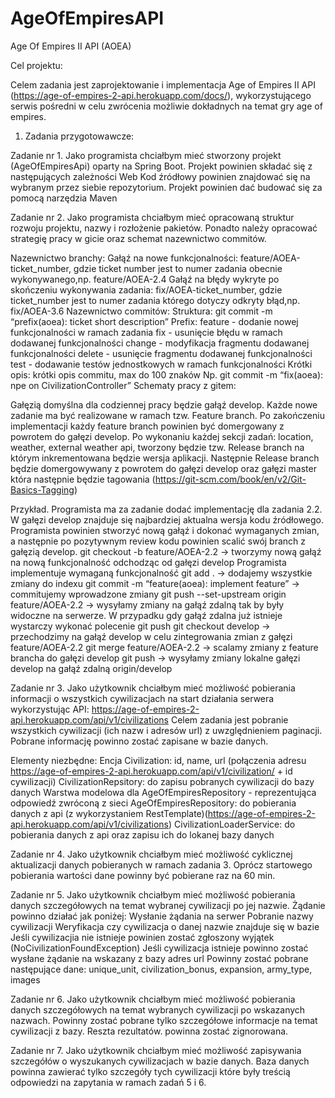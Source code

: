 # AgeOfEmpiresAPI #
Age Of Empires II API (AOEA)

Cel projektu:

Celem zadania jest zaprojektowanie i implementacja Age of Empires II API (https://age-of-empires-2-api.herokuapp.com/docs/), 
wykorzystującego serwis pośredni w celu zwrócenia możliwie dokładnych na temat gry age of empires.

1. Zadania przygotowawcze:

  Zadanie nr 1. 
Jako programista chciałbym mieć stworzony projekt (AgeOfEmpiresApi) oparty na Spring Boot. Projekt powinien składać się z następujących zależności
Web
Kod źródłowy powinien znajdować się na wybranym przez siebie repozytorium.
Projekt powinien dać budować się za pomocą narzędzia Maven

  Zadanie nr 2.
Jako programista chciałbym mieć opracowaną struktur rozwoju projektu, nazwy i rozłożenie pakietów. 
Ponadto należy opracować strategię pracy w gicie oraz schemat nazewnictwo commitów.

  Nazewnictwo branchy:
Gałąź na nowe funkcjonalności: feature/AOEA-ticket_number, gdzie ticket number jest to numer zadania obecnie wykonywanego,np. feature/AOEA-2.4
Gałąź na błędy wykryte po skończeniu wykonywania zadania: fix/AOEA-ticket_number, gdzie ticket_number jest to numer zadania którego dotyczy odkryty błąd,np. fix/AOEA-3.6
Nazewnictwo commitów:
Struktura: git commit -m “prefix(aoea): ticket short description”
Prefix: 
feature - dodanie nowej funkcjonalności w ramach zadania
fix - usunięcie błędu w ramach dodawanej funkcjonalności
change - modyfikacja fragmentu dodawanej funkcjonalności
delete - usunięcie fragmentu dodawanej funkcjonalności
test -  dodawanie testów jednostkowych w ramach funkcjonalności
Krótki opis: krótki opis commitu, max do 100 znaków
Np. git commit -m “fix(aoea): npe on CivilizationController”
Schematy pracy z gitem:

Gałęzią domyślna dla codziennej pracy będzie gałąź develop. Każde nowe zadanie ma być realizowane w ramach tzw. Feature branch. Po zakończeniu implementacji każdy feature branch powinien być domergowany z powrotem do gałęzi develop. Po wykonaniu każdej sekcji zadań: location, weather, external weather api, tworzony będzie tzw. Release branch na którym inkrementowana będzie wersja aplikacji. Następnie Release branch będzie domergowywany z powrotem do gałęzi develop oraz gałęzi master która następnie będzie tagowania (https://git-scm.com/book/en/v2/Git-Basics-Tagging)

Przykład. Programista ma za zadanie dodać implementację dla zadania 2.2. W gałęzi develop znajduje się najbardziej aktualna wersja kodu źródłowego. Programista powinien stworzyć nową gałąź i dokonać wymaganych zmian, a następnie po pozytywnym review kodu powinien scalić swój branch z gałęzią develop.
git checkout -b feature/AOEA-2.2 -> tworzymy nową gałąź na nową funkcjonalność odchodząc od gałęzi develop
Programista implementuje wymaganą funkcjonalność
git add . -> dodajemy wszystkie zmiany do indexu
git commit -m “feature(aoea): implement feature” -> commitujemy wprowadzone zmiany
git push --set-upstream origin feature/AOEA-2.2 -> wysyłamy zmiany na gałąź zdalną tak by były widoczne na serwerze. W przypadku gdy gałąź zdalna już istnieje wystarczy wykonać polecenie git push
git checkout develop -> przechodzimy na gałąź develop w celu zintegrowania zmian z gałęzi feature/AOEA-2.2
git merge feature/AOEA-2.2 -> scalamy zmiany z feature brancha do gałęzi develop
git push -> wysyłamy zmiany lokalne gałęzi develop na gałąź zdalną origin/develop


  Zadanie nr 3.
Jako użytkownik chciałbym mieć możliwość pobierania informacji o wszystkich cywilizacjach na start działania serwera wykorzystując API: https://age-of-empires-2-api.herokuapp.com/api/v1/civilizations
Celem zadania jest pobranie wszystkich cywilizacji (ich nazw i adresów url) z uwzględnieniem paginacji. Pobrane informację powinno zostać zapisane w bazie danych. 

  Elementy niezbędne:
Encja Civilization: id, name, url (połączenia adresu https://age-of-empires-2-api.herokuapp.com/api/v1/civilization/ + id cywilizacji)
CivilizationRepsitory: do zapisu pobranych cywilizacji do bazy danych
Warstwa modelowa dla AgeOfEmpiresRepository - reprezentująca odpowiedź zwróconą z sieci
AgeOfEmpiresRepository: do pobierania danych z api (z wykorzystaniem RestTemplate)(https://age-of-empires-2-api.herokuapp.com/api/v1/civilizations)
CivilizationLoaderService: do pobierania danych z api oraz zapisu ich do lokanej bazy danych

  Zadanie nr 4.
Jako użytkownik chciałbym mieć możliwość cyklicznej aktualizacji danych pobieranych w ramach zadania 3. 
Oprócz startowego pobierania wartości dane powinny być pobierane raz na 60 min.

  Zadanie nr 5.
Jako użytkownik chciałbym mieć możliwość pobierania danych szczegółowych na temat wybranej cywilizacji po jej nazwie. Żądanie powinno działać jak poniżej:
Wysłanie żądania na serwer
Pobranie nazwy cywilizacji
Weryfikacja czy cywilizacja o danej nazwie znajduje się w bazie
Jeśli cywilizacjia nie istnieje powinien zostać zgłoszony wyjątek (NoCivilizationFoundException)
Jeśli cywilizacja istnieje powinno zostać wysłane żądanie na wskazany z bazy adres url
Powinny zostać pobrane następujące dane: unique_unit, civilization_bonus, expansion, army_type, images

  Zadanie nr 6.
Jako użytkownik chciałbym mieć możliwość pobierania danych szczegółowych na temat wybranych cywilizacji po wskazanych nazwach. 
Powinny zostać pobrane tylko szczegółowe informacje na temat cywilizacji z bazy. Reszta rezultatów.  powinna zostać zignorowana. 

  Zadanie nr 7.
Jako użytkownik chciałbym mieć możliwość zapisywania szczegółów o wyszukanych cywilizacjach w bazie danych. 
Baza danych powinna zawierać tylko szczegóły tych cywilizacji które były treścią odpowiedzi na zapytania w ramach zadań 5 i 6. 
